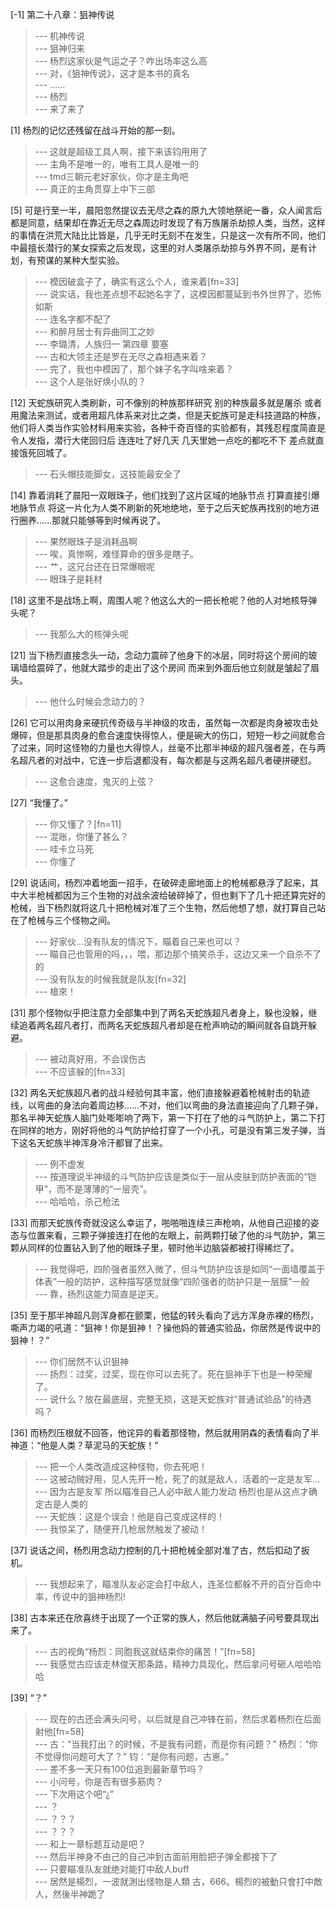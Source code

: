 
[-1] 第二十八章：狙神传说
>--- 机神传说<br>
>--- 狙神归来<br>
>--- 杨烈这家伙是气运之子？咋出场率这么高<br>
>--- 对，《狙神传说》，这才是本书的真名<br>
>--- ……<br>
>--- 杨烈<br>
>--- 来了来了<br>

[1] 杨烈的记忆还残留在战斗开始的那一刻。
>--- 这就是超级工具人啊，接下来该钧用用了<br>
>--- 主角不是唯一的，唯有工具人是唯一的<br>
>--- tmd三朝元老好家伙，你才是主角吧<br>
>--- 真正的主角贯穿上中下三部<br>

[5] 可是行至一半，晨阳忽然提议去无尽之森的原九大领地祭祀一番，众人闻言后都是同意，结果却在靠近无尽之森周边时发现了有万族屠杀劫掠人类，当然，这样的事情在洪荒大陆比比皆是，几乎无时无刻不在发生，只是这一次有所不同，他们中最擅长潜行的某女探索之后发现，这里的对人类屠杀劫掠与外界不同，是有计划，有预谋的某种大型实验。
>--- 模因破盒子了，确实有这么个人，谁来着[fn=33]<br>
>--- 说实话，我也差点想不起她名字了，这模因都蔓延到书外世界了，恐怖如斯<br>
>--- 连名字都不配了<br>
>--- 和醉月居士有异曲同工之妙<br>
>--- 李璐清，人族归一 第四章 要塞<br>
>--- 古和大领主还是罗在无尽之森相遇来着？<br>
>--- 完了，我也中模因了，那个妹子名字叫啥来着？<br>
>--- 这个人是张好焕小队的？<br>

[12] 天蛇族研究人类刷新，可不像别的种族那样研究 别的种族最多就是屠杀 或者用魔法来测试，或者用超凡体系来对比之类，但是天蛇族可是走科技道路的种族，他们将人类当作实验材料用来实验，各种千奇百怪的实验都有，其残忍程度简直是令人发指，潜行大佬回归后 连连吐了好几天 几天里她一点吃的都吃不下 差点就直接饿死回城了。
>--- 石头帽技能脚女，这技能最安全了<br>

[14] 靠着消耗了晨阳一双眼珠子，他们找到了这片区域的地脉节点 打算直接引爆地脉节点 将这一片化为人类不刷新的死地绝地，至于之后天蛇族再找别的地方进行圈养……那就只能够等到时候再说了。
>--- 果然眼珠子是消耗品啊<br>
>--- 唉，真惨啊，难怪算命的很多是瞎子。<br>
>--- 艹，这兄台还在日常爆眼呢<br>
>--- 眼珠子是耗材<br>

[18] 这里不是战场上啊，周围人呢？他这么大的一把长枪呢？他的人对地核导弹头呢？
>--- 我那么大的核弹头呢<br>

[21] 当下杨烈直接念头一动，念动力震碎了他身下的冰层，同时将这个房间的玻璃墙给震碎了，他就大踏步的走出了这个房间 而来到外面后他立刻就是皱起了眉头。
>--- 他什么时候会念动力的？<br>

[26] 它可以用肉身来硬抗传奇级与半神级的攻击，虽然每一次都是肉身被攻击处爆碎，但是那具肉身的愈合速度快得惊人，便是碗大的伤口，短短一秒之间就愈合了过来，同时这怪物的力量也大得惊人，丝毫不比那半神级的超凡强者差，在与两名超凡者的对战中，它连一步后退都没有，每次都是与这两名超凡者硬拼硬怼。
>--- 这愈合速度，鬼灭的上弦？<br>

[27] “我懂了。”
>--- 你又懂了？[fn=11]<br>
>--- 混账，你懂了甚么？<br>
>--- 哇卡立马死<br>
>--- 你懂了<br>

[29] 说话间，杨烈冲着地面一招手，在破碎走廊地面上的枪械都悬浮了起来，其中大半枪械都因为三个生物的对战余波给破碎掉了，但也剩下了几十把还算完好的枪械，当下杨烈就将这几十把枪械对准了三个生物，然后他想了想，就打算自己站在了枪械与三个怪物之间。
>--- 好家伙…没有队友的情况下，瞄着自己来也可以？<br>
>--- 瞄自己也管用的吗，，，喂，那边那个搞笑杀手，这边又来一个自杀不了的<br>
>--- 没有队友的时候我就是队友[fn=32]<br>
>--- 槍來！<br>

[31] 那个怪物似乎把注意力全部集中到了两名天蛇族超凡者身上，躲也没躲，继续追着两名超凡者打，而两名天蛇族超凡者却是在枪声响动的瞬间就各自跳开躲避。
>--- 被动真好用，不会误伤古<br>
>--- 不应该躲的[fn=33]<br>

[32] 两名天蛇族超凡者的战斗经验何其丰富，他们直接躲避着枪械射击的轨迹线，以弯曲的身法向着周边移……不对，他们以弯曲的身法直接迎向了几颗子弹，那名半神天蛇族人脑门处嘭嘭响了两下，第一下打在了他的斗气防护上，第二下打在同样的地方，刚好将他的斗气防护给打穿了一个小孔，可是没有第三发子弹，当下这名天蛇族半神浑身冷汗都冒了出来。
>--- 例不虚发<br>
>--- 按道理说半神级的斗气防护应该是类似于一层从皮肤到防护表面的“铠甲”，而不是薄薄的“一层壳”。<br>
>--- 哈哈哈，杀己枪法<br>

[33] 而那天蛇族传奇就没这么幸运了，啪啪啪连续三声枪响，从他自己迎接的姿态与位置来看，三颗子弹接连打在他的左眼上，前两颗打破了他的斗气防护，第三颗从同样的位置钻入到了他的眼珠子里，顿时他半边脑袋都被打得稀烂了。
>--- 我觉得吧，四阶强者虽然入微了，但斗气防护应该是如同“一面墙覆盖于体表”一般的防护，这种描写感觉就像“四阶强者的防护只是一层膜”一般<br>
>--- 靠，扬烈这能力简直是逆天。<br>

[35] 至于那半神超凡则浑身都在颤栗，他猛的转头看向了远方浑身赤裸的杨烈，嘶声力竭的吼道：“狙神！你是狙神！？操他妈的普通实验品，你居然是传说中的狙神！？”
>--- 你们居然不认识狙神<br>
>--- 扬烈：过奖，过奖，现在你可以去死了。死在狙神手下也是一种荣耀了。<br>
>--- 说什么？放在最底层，完整无损，这是天蛇族对“普通试验品”的待遇吗？<br>

[36] 而杨烈压根就不回答，他诧异的看着那怪物，然后就用阴森的表情看向了半神道：“他是人类？草泥马的天蛇族！”
>--- 把一个人类改造成这种怪物，你去死吧！<br>
>--- 这被动贼好用，见人先开一枪，死了的就是敌人，活着的一定是友军…<br>
>--- 因为古是友军 所以瞄准自己人必中敌人能力发动 杨烈也是从这点才确定古是人类的<br>
>--- 天蛇族：这是个误会！他是自己变成这样的！<br>
>--- 我惊呆了，随便开几枪居然触发了被动！<br>

[37] 说话之间，杨烈用念动力控制的几十把枪械全部对准了古，然后扣动了扳机。
>--- 我想起来了，瞄准队友必定会打中敌人，连圣位都躲不开的百分百命中率，传说中的狙神杨烈!<br>

[38] 古本来还在欣喜终于出现了一个正常的族人，然后他就满脑子问号要具现出来了。
>--- 古的视角“杨烈：同胞我这就结束你的痛苦！”[fn=58]<br>
>--- 我感觉古应该走林俊天那条路，精神力具现化，然后拿问号砸人哈哈哈哈<br>

[39] “？”
>--- 现在的古还会满头问号，以后就是自己冲锋在前，然后求着杨烈在后面射他[fn=58]<br>
>--- 古：“当我打出？的时候，不是我有问题，而是你有问题？”
杨烈：“你不觉得你问题可大了？”
钧：“是你有问题，古崽。”<br>
>--- 差不多一天只有100位追到最新章节吗？<br>
>--- 小问号，你是否有很多筋肉？<br>
>--- 下次用这个吧“¿”<br>
>--- ？<br>
>--- ？？？<br>
>--- ？？？<br>
>--- 和上一章标题互动是吧？<br>
>--- 然后半神身不由己的自己冲到古面前用脸把子弹全都接下了<br>
>--- 只要瞄准队友就绝对能打中敌人buff<br>
>--- 居然是楊烈，一波就測出怪物是人類 古，666。楊烈的被動只會打中敵人，然後半神跪了<br>
